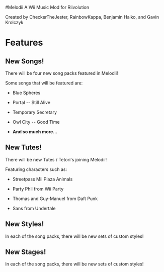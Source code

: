 #Melodii
A Wii Music Mod for Riivolution

Created by CheckerTheJester, RainbowKappa, Benjamin Halko, and Gavin Krolczyk

# Features
## New Songs!
There will be four new song packs featured in Melodii!

Some songs that will be featured are:

- Blue Spheres 

- Portal -- Still Alive

- Temporary Secretary

- Owl City -- Good Time

- **And so much more...**

## New Tutes!
There will be new Tutes / Tetori's joining Melodii!

Featuring characters such as:

- Streetpass Mii Plaza Animals

- Party Phil from Wii Party

- Thomas and Guy-Manuel from Daft Punk

- Sans from Undertale

## New Styles!
In each of the song packs, there will be new sets of custom styles!

## New Stages!
In each of the song packs, there will be new sets of custom styles!
